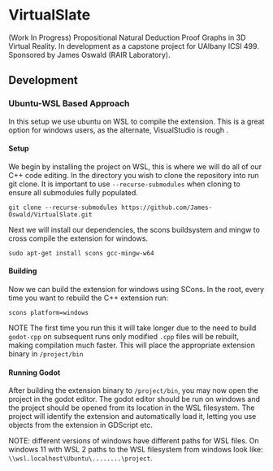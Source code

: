 # VirtualSlate

(Work In Progress) Propositional Natural Deduction Proof Graphs in 3D Virtual Reality. In development as a capstone project for UAlbany ICSI 499. Sponsored by James Oswald (RAIR Laboratory). 

## Development

### Ubuntu-WSL Based Approach
In this setup we use ubuntu on WSL to compile the extension. This is a great option 
for windows users, as the alternate, VisualStudio is rough . 
#### Setup
We begin by installing the project on WSL, this is where we will do all of our C++ code editing. 
In the directory you wish to clone the repository into run git clone. 
It is important to use `--recurse-submodules` when cloning to ensure all submodules fully populated. 
```shell
git clone --recurse-submodules https://github.com/James-Oswald/VirtualSlate.git
```
Next we will install our dependencies, the scons buildsystem and mingw to cross compile the extension for windows.  
```shell
sudo apt-get install scons gcc-mingw-w64
```

#### Building
Now we can build the extension for windows using SCons. In the root, every time you want to rebuild the C++ extension run:
```shell
scons platform=windows
```
NOTE The first time you run this it will take longer due to the need to build `godot-cpp` on subsequent runs only modified `.cpp` files will be rebuilt, making compilation much faster.
This will place the appropriate extension binary in `/project/bin`

#### Running Godot
After building the extension binary to `/project/bin`, you may now open the project in the godot editor. The godot editor should be run on windows and the project should be opened from its location
in the WSL filesystem. The project will identify the extension and automatically load it, letting you use objects from the extension in GDScript etc. 

NOTE: different versions of windows have different paths for WSL files. On windows 11 with WSL 2 paths to the WSL filesystem from windows look like: `\\wsl.localhost\Ubuntu\........\project`.